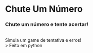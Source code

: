<h1> Chute Um Número </h1>
<h3>Chute um número e tente acertar! </h3><br>
Simula um game de tentativa e erros! <br>
> Feito em python
